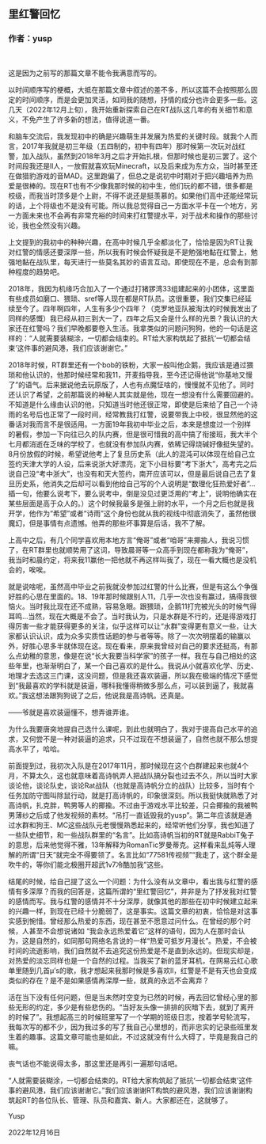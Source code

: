 ## 里红警回忆
### 作者：yusp
<br>


这是因为之前写的那篇文章不能令我满意而写的。

以时间顺序写的梗概，大抵在那篇文章中叙述的差不多，所以这篇不会按照那么固定的时间顺序，而是会更加灵活，如同我的随想，抒情的成分也许会更多一些。这几天（2022年12月上旬），我开始重新探索自己在RT战队这几年的有关细节和意义，不免产生了许多新的想法，值得说道一番。

和脑车交流后，我发现初中的确是兴趣萌生并发展为热爱的关键时段。就我个人而言，2017年我就是初三年级（五四制的，初中有四年）那时候第一次玩对战红警，加入战队，虽然到2018年3月之后才开始扎根，但那时候也是初三罢了。这个时间段我还是ll人，一放假就喜欢玩Minecraft，以及后来成为东方众，当时甚至还在做猎豹游戏的音MAD。这里跑偏了，但总之是说初中时期对于把兴趣培养为热爱是很棒的。现在RT也有不少像我那时候的初中生，他们玩的都不错，很多都是校级，而我当时顶多是个上尉，不得不说还是挺羡慕的。如果他们高中还能经常玩的话，上个将级也不是没有可能。所以我总觉得自己一方面水平卡在一个地方，另一方面未来也不会再有非常充裕的时间来打红警提水平，对于战术和操作的那些讨论，我也全然没有兴趣。

上文提到的我初中的种种兴趣，在高中时候几乎全都淡化了，恰恰是因为RT让我对红警的情感还要深厚一些，所以我有时候会怀疑我是不是勉强地黏在红警上，勉强地黏在战队里，每天进行一些莫名其妙的语言互动。即使现在不是，总会有到那种程度的趋势吧。

2018年，我因为机缘巧合加入了一个通过打猪猡湾33组建起来的小团体，这里面有些成员如磨口、猥琐、sref等人现在都是RT队员。这很重要，我们交集已经延续至今了。四年啊四年，人生有多少个四年？（克罗地亚队被淘汰的时候我发出了同样的感慨）我已经从初三到大一了，四年之后又会是什么样的光景？我认识的大家还在红警吗？我们早晚都要卷入生活。我拿类似的问题问狗狗，他的一句话是这样的：“人就需要装糊涂，一切都会结束的。RT给大家构筑起了抵抗‘一切都会结束’这件事的避风港，我们应该谢谢它。”

2018年时候，RT群里还有一个bob的铁粉，大家一般叫他企鹅，我应该是通过猥琐和他认识的，他那时候经常和我11，开麦指导我，至今还记得他说“你基地又慢了”的语气。后来据说他去玩原版了，人也有点魔怔啥的，慢慢就不见他了。同时还认识了希望，之前那篇说的神秘人其实就是他，现在一想没有什么需要回避的。不知道是什么缘由认识的他，只知道当时他还很正常，即使是后来给了自己一个诗雨的名号后也正常了一段时间，经常教我打红警，说要带我上中校，很显然他的这番话对我而言不是很适用。一方面19年我初中毕业之后，本来是想度过一个别样的暑假，参加一下向往已久的队内赛，但是很可惜我的高中搞了衔接班，我大半个七月都消逝在乏味的学校了，也就没有参加队内赛，依稀记得烧碱好像挺失望的。8月份放假的时候，希望说他考上了复旦历史系（此人的混沌可以体现在给自己立签约天津大学的人设，后来说浙大好漂亮，定下小目标要“考下浙大”，高考完之后说自己没“考中浙大”，也没有和天大签约，南开应该可以，但是最后说自己去了复旦历史系，他消失之后却可以看到他给自己写的个人说明是“数理化狂热爱好者”... 插一句，他要么说考下，要么说考中，倒是没见过更泛用的“考上”，说明他确实在某些层面是高于众人的。）这个时候我最多是强上尉的水平，一个月之后也就是我开学，他作为“希望”或者“诗雨”这个身份也就从我的视线中彻底消失了，虽然他很魔幻，但是事情有点遗憾。他弄的那些坏事算是后话，我不了解。

上高中之后，有几个同学喜欢用本地方言“俺哥”或者“咱哥”来揶揄人，我说习惯了，在RT群里也就顺势用了这词，导致晨哥等一众高手到现在都称我为“俺哥”，我当时和晨约定，将来我11赢他一把他就不再这样叫我了，现在一看大概也是没机会的，唉唉。

就是说啥呢，虽然高中毕业之前我就没参加过红警的什么比赛，但是有这么个争强好胜的心思在里面的。18、19年那时候跟别人11，几乎一次也没有赢过，搞得我很恼火。当时我比现在还不成熟，容易急眼。跟猥琐，企鹅11打完被光头的时候气得耳鸣...当然，现在大概是不会了。当时我认为，只是水群是不行的，还是得游戏打得厉害一些才能获得更多的关注，似乎这样可以让“水群”变得更有意义一些，让大家都认识认识，成为众多实质性话题的参与者等等。除了一次次明摆着的输赢以外，好胜心思多半就体现在这。现在看来，原来我曾经对自己的要求还挺高，有那么点幼稚的意思，像是在说“长大我要当科学家”的孩子一样。我在与自己相处的这些年里，也渐渐明白了，某一个自己喜欢的是什么。我说从小就喜欢化学、历史、地理才去选这三门课，这没问题，但是我还喜欢装逼，所以我在极端的情况下感觉到“我最喜欢的学科就是装逼，哪科我懂得稍微多那么点，可以装到逼了，我就喜欢。”我这想法跟狗狗说了之后，他说我是高诗帆。还真是。

——爷就是喜欢装逼懂不，想弄谁弄谁。

为什么我要唐突地提自己选什么课呢，到此也就明白了，我对于提高自己水平的追求，又何尝不是一种对装逼的追求，只不过现在不想装逼了，自然也就不那么想提高水平了，哈哈。

前面提到过，我初次入队是在2017年11月，那时候现在这个白群建起来也就4个月，不算太久，这也就意味着高诗帆弄人把战队搞分裂也过去不久，所以当时大家谈论他，谈论队史，谈论Rat战队（也就是高诗帆分立的战队）比较多，当时有个任务加防守图叫除鼠行动，就是打高诗帆的，印象很深刻。所以我挺快就熟悉了对高诗帆，扎克胖，鸭男等人的揶揄。不过由于游戏水平比较差，只会揶揄的我被鸭男薄纱之后成了他发视频的素材。“吊打一直诋毁我的yusp”。第二年应该就是通过水群和狗王、MC这些战队元老慢慢熟悉起来的，经常听他们分享，我也知道了一些队史细节，和一些战队群里的“名言”。比如高诗帆当初的RT就是RabbiT兔子的意思，后来他觉得不雅，13年解释为RomanTic罗曼蒂克。这样看来乱炖等人理解的所谓“日天”就完全不得要领了。名言比如“77581传视频”“我走了，这个群全是吹牛的，等你们能北极圈开超武1v7冷酷加我”这些。

结尾的时候，给自己提了这么一个问题：为什么没有从文章中，看出我与红警的感情有多深厚？而我的回答是，这篇所谓的“里红警回忆”，并非是为了抒发我对红警的感情而写。我与红警的感情并不十分深厚，就像其他的那些在初中时候建立起来的兴趣一样，到现在已经十分脆弱了，这是事实。这篇文章的初衷，恰恰是对这事实感到惋惜。曾经那么热爱的东西，现在甚至不愿意过问什么。在曾经的那个时候，人甚至不会想说诸如 “我会永远热爱着它”这样的语句，因为人在那时会认为，这是自然的，如同那句网络名言说的一样“热爱可抵岁月漫长”。热爱，不会被时间的流逝影响，我们自然就不去追究这份热爱是不是直到永远的。但现实却是，对热爱的淡忘同样也是一个自然的过程。当我买了新的蓝牙耳机，在网易云红心歌单里随到几首μ’s的歌，我才想起来我那时候是多喜欢ll，红警是不是有天也会变成类似的存在？是不是如果感情再深厚一些，就真的永远不会离弃？

活在当下没有任何问题，但是当未然时空变为已然的时候，再去回忆曾经心里的那些无形的约定，多少是有些悲伤的。“当好友头像一排排的灰暗下去，就到了离开的时候了”。我想起高三的时候班里写了一个学期的班级日志，按着学号轮流写，我每次写的都不少，因为我过多的写了我自己心里想的，而非忠实的记录些班里发生着的趣事。这篇文章可能也是如此，不过这就没有什么大碍了，毕竟是我自己的嘛。

丧气话也不能说得太多，那这里还是再引一遍那句话吧。

“人就需要装糊涂，一切都会结束的。RT给大家构筑起了抵抗‘一切都会结束’这件事的避风港，我们应该谢谢它。”我们应该谢谢RT构筑的避风港，我们应该谢谢构筑起RT的各位队长、管理、队员和嘉宾、新人。大家都还在，这就够了。


Yusp

2022年12月16日
